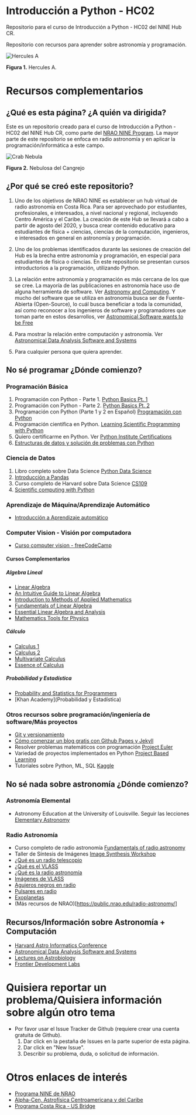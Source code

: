 # Introducción a Python - HC02
Repositorio para el curso de Introducción a Python - HC02 del NINE Hub CR.

Repositorio con recursos para aprender sobre astronomía y programación.

![Hercules A](https://science.nrao.edu/images/200/vla_herc_a.jpg)

**Figura 1.** Hercules A.

# Recursos complementarios

## ¿Qué es esta página? ¿A quién va dirigida?
Este es un repositorio creado para el curso de Introducción a Python - HC02 del NINE Hub CR, como parte del [NRAO NINE Program](https://info.nrao.edu/do/odi/broader-impact-programs/Nine). La mayor parte de este repositorio se enfoca en radio astronomía y en aplicar la programación/informática a este campo.

![Crab Nebula](https://science.nrao.edu/images/200/vla_crabNebula.jpg)

**Figura 2.** Nebulosa del Cangrejo

## ¿Por qué se creó este repositorio?
1. Uno de los objetivos de NRAO NINE es establecer un hub virtual de radio astronomía en Costa Rica. Para ser aprovechado por estudiantes, profesionales, e interesados, a nivel nacional y regional, incluyendo Centro América y el Caribe. La creación de este Hub se llevará a cabo a partir de agosto del 2020, y busca crear contenido educativo para estudiantes de física + ciencias, ciencias de la computación, ingenieros, e interesados en general en astronomía y programación.

1. Uno de los problemas identificados durante las sesiones de creación del Hub es la brecha entre astronomía y programación, en especial para estudiantes de física o ciencias. En este repositorio se presentan cursos introductorios a la programación, utilizando Python.

1. La relación entre astronomía y programación es más cercana de los que se cree. La mayoría de las publicaciones en astronomía hace uso de alguna herramienta de software. Ver [Astronomy and Computing](https://www.journals.elsevier.com/astronomy-and-computing/). Y mucho del software que se utiliza en astronomía busca ser de Fuente-Abierta (Open-Source), lo cuál busca beneficiar a toda la comunidad, así como reconocer a los ingenieros de software y programadores que toman parte en estos desarrollos, ver [Astronomical Software wants to be Free](https://arxiv.org/abs/0903.3971)

1. Para mostrar la relación entre computación y astronomía. Ver [Astronomical Data Analysis Software and Systems](https://www.adass.org/)

1. Para cualquier persona que quiera aprender.


## No sé programar ¿Dónde comienzo?
### Programación Básica
1. Programación con Python - Parte 1. [Python Basics Pt. 1](https://edube.org/study/pe1)
1. Programación con Python - Parte 2. [Python Basics Pt. 2](https://edube.org/study/pe2)
1. Programación con Python (Parte 1 y 2 en Español) [Programación con Python](https://www.netacad.com/portal/web/self-enroll/c/course-1041605)
1. Programación científica en Python. [Learning Scientific Programming with Python](https://scipython.com/book/)
1. Quiero certificarme en Python. Ver [Python Institute Certifications](https://pythoninstitute.org/certification/)
1. [Estructuras de datos y solución de problemas con Python](https://runestone.academy/runestone/books/published/pythonds/index.html)

### Ciencia de Datos
1. Libro completo sobre Data Science [Python Data Science](https://jakevdp.github.io/PythonDataScienceHandbook/)
1. [Introducción a Pandas](https://pandas.pydata.org/pandas-docs/stable/getting_started/10min.html)
1. Curso completo de Harvard sobre Data Science [CS109](https://cs109.github.io/2015/index.html)
1. [Scientific computing with Python](https://www.freecodecamp.org/learn/scientific-computing-with-python/)

### Aprendizaje de Máquina/Aprendizaje Automático
- [Introducción a Aprendizaje automático](https://www.coursera.org/learn/machine-learning)

### Computer Vision - Visión por computadora
- [Curso computer vision - freeCodeCamp](https://www.freecodecamp.org/news/advanced-computer-vision-with-python/)

#### Cursos Complementarios
##### Algebra Lineal
- [Linear Algebra](https://www.khanacademy.org/math/linear-algebra)
- [An Intuitive Guide to Linear Algebra](https://betterexplained.com/articles/linear-algebra-guide/)
- [Introduction to Methods of Applied Mathematics](https://physics.bgu.ac.il/~gedalin/Teaching/Mater/am.pdf)
- [Fundamentals of Linear Algebra](https://www.math.ubc.ca/~carrell/NB.pdf)
- [Essential Linear Algebra and Analysis](https://math.byu.edu/~klkuttle/EssentialLinearAlgebra.pdf)
- [Mathematics Tools for Physics](http://www.physics.miami.edu/~nearing/mathmethods/mathematical_methods-one.pdf)
##### Cálculo
- [Calculus 1](https://www.khanacademy.org/math/calculus-1)
- [Calculus 2](https://www.khanacademy.org/math/calculus-2)
- [Multivariate Calculus](https://www.khanacademy.org/math/multivariable-calculus)
- [Essence of Calculus](https://www.youtube.com/watch?v=WUvTyaaNkzM&list=PLZHQObOWTQDMsr9K-rj53DwVRMYO3t5Yr)

##### Probabilidad y Estadística
- [Probability and Statistics for Programmers](http://greenteapress.com/thinkstats/thinkstats.pdf)
- [Khan Academy](Probabilidad y Estadística)

### Otros recursos sobre programación/ingeniería de software/Más proyectos
- [Git y versionamiento](https://git-scm.com/book/en/v2)
- [Cómo comenzar un blog gratis con Github Pages y Jekyll](https://onextrapixel.com/start-jekyll-blog-github-pages-free/)
- Resolver problemas matemáticos con programación [Project Euler](https://projecteuler.net/)
- Variedad de proyectos implementados en Python [Project Based Learning](https://github.com/tuvtran/project-based-learning#python)
- Tutoriales sobre Python, ML, SQL [Kaggle](https://www.kaggle.com/learn/overview)

## No sé nada sobre astronomía ¿Dónde comienzo?
### Astronomía Elemental
- Astronomy Education at the University of Louisville. Seguir las lecciones [Elementary Astronomy](http://prancer.physics.louisville.edu/astrowiki/index.php/Elementary_Astronomy)

### Radio Astronomía
- Curso completo de radio astronomía [Fundamentals of radio astronomy](https://science.nrao.edu/opportunities/courses/era/)
- Taller de Síntesis de Imágenes [Image Synthesis Workshop](https://science.nrao.edu/science/meetings/2018/16th-synthesis-imaging-workshop/16th-synthesis-imaging-workshop-lectures)
- [¿Qué es un radio telescopio](https://public.nrao.edu/telescopes/radio-telescopes/)
- [¿Qué es el VLASS](https://public.nrao.edu/vlass/)
- [¿Qué es la radio astronomía](https://public.nrao.edu/radio-astronomy/the-science-of-radio-astronomy/)
- [Imágenes de VLASS](https://public.nrao.edu/gallery/topic/vlass/)
- [Agujeros negros en radio](https://public.nrao.edu/radio-astronomy/black-holes/)
- [Pulsares en radio](https://public.nrao.edu/radio-astronomy/pulsars/)
- [Exoplanetas](https://public.nrao.edu/radio-astronomy/exoplanets/)
- (Más recursos de NRAO)[https://public.nrao.edu/radio-astronomy/]


## Recursos/Información sobre Astronomía + Computación
- [Harvard Astro Informatics Conference](https://www.astroinformatics2020.org/)
- [Astronomical Data Analysis Software and Systems](https://www.adass.org/)
- [Lectures on Astrobiology](https://frontierdevelopmentlab.org/astrobiology/)
- [Frontier Development Labs](https://frontierdevelopmentlab.org/)

# Quisiera reportar un problema/Quisiera información sobre algún otro tema
- Por favor usar el Issue Tracker de Github (requiere crear una cuenta gratuita de Github).
  1. Dar click en la pestaña de Issues en la parte superior de esta página.
  1. Dar click en "New Issue".
  1. Describir su problema, duda, o solicitud de información.
  
# Otros enlaces de interés
- [Programa NINE de NRAO](https://info.nrao.edu/do/odi/broader-impact-programs/Nine)
- [Alpha-Cen, Astrofísica Centroamericana y del Caribe](https://ecfm.usac.edu.gt/jrsacahui/AstroCentro/Astro.html)
- [Programa Costa Rica - US Bridge](https://costarica-us-bridge.weebly.com/)
